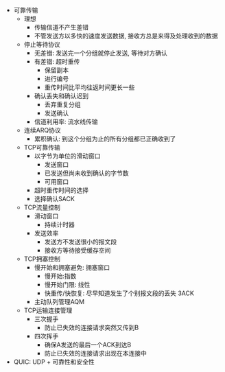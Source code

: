 - 可靠传输
    - 理想
        - 传输信道不产生差错
        - 不管发送方以多快的速度发送数据, 接收方总是来得及处理收到的数据
    - 停止等待协议
        - 无差错: 发送完一个分组就停止发送, 等待对方确认
        - 有差错: 超时重传
            - 保留副本
            - 进行编号
            - 重传时间比平均往返时间更长一些
        - 确认丢失和确认迟到
            - 丢弃重复分组
            - 发送确认
        - 信道利用率: 流水线传输
    - 连续ARQ协议
        - 累积确认: 到这个分组为止的所有分组都已正确收到了
    - TCP可靠传输
        - 以字节为单位的滑动窗口
            - 发送窗口
            - 已发送但尚未收到确认的字节数
            - 可用窗口
        - 超时重传时间的选择
        - 选择确认SACK
    - TCP流量控制
        - 滑动窗口
            - 持续计时器
        - 发送效率
            - 发送方不发送很小的报文段
            - 接收方等待接受缓存空间
    - TCP拥塞控制
        - 慢开始和拥塞避免: 拥塞窗口
            - 慢开始:指数
            - 慢开始门限: 线性
            - 快重传/快恢复: 尽早知道发生了个别报文段的丢失 3ACK
        - 主动队列管理AQM
    - TCP运输连接管理
        - 三次握手
            - 防止已失效的连接请求突然又传到B
        - 四次挥手
            - 确保A发送的最后一个ACK到达B
            - 防止已失效的连接请求出现在本连接中
- QUIC: UDP + 可靠性和安全性